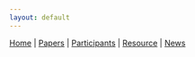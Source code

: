 ```yaml
---
layout: default
---
```

[Home](index.html) | [Papers](papers.html) | [Participants](participants.html) | [Resource](resource.html) | [News](news.html)

